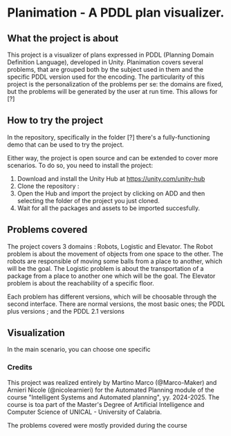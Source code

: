 # Planimation - A PDDL plan visualizer. 

## What the project is about
This project is a visualizer of plans expressed in PDDL (Planning Domain Definition Language), developed in Unity. 
Planimation covers several problems, that are grouped both by the subject used in them and the specific PDDL version used for the encoding. 
The particularity of this project is the personalization of the problems per se: the domains are fixed, but the problems will be generated by the user at run time. This allows for [?]

##

## How to try the project
In the repository, specifically in the folder [?] there's a fully-functioning demo that can be used to try the project. 

Either way, the project is open source and can be extended to cover more scenarios. 
To do so, you need to install the project: 
1. Download and install the Unity Hub at https://unity.com/unity-hub
2. Clone the repository : 
3. Open the Hub and import the project by clicking on ADD and then selecting the folder of the project you just cloned.
4. Wait for all the packages and assets to be imported succesfully.


##

## Problems covered
The project covers 3 domains : Robots, Logistic and Elevator. 
The Robot problem is about the movement of objects from one space to the other. The robots are responsible of moving some balls from a place to another, which will be the goal.
The Logistic problem is about the transportation of a package from a place to another one which will be the goal. 
The Elevator problem is about the reachability of a specific floor.

Each problem has different versions, which will be choosable through the second interface. 
There are normal versions, the most basic ones; 
the PDDL plus versions 
; and the PDDL 2.1 versions 




## Visualization
In the main scenario, you can choose one specific 

### Credits 
This project was realized entirely by Martino Marco (@Marco-Maker) and Arnieri Nicole (@nicolearnieri) for the Automated Planning module of the course "Intelligent Systems and Automated planning", yy. 2024-2025. The course is  toa part of the Master's Degree of Artificial Intelligence and Computer Science of UNICAL - University of Calabria. 

The problems covered were mostly provided during the course 
